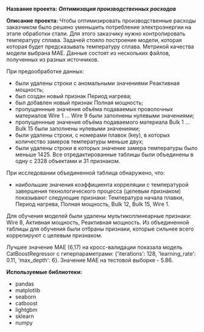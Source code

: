 **Название проекта:**
***Оптимизация производственных расходов***

**Описание проекта:**
Чтобы оптимизировать производственные расходы заказчиком было решено уменьшить потребление электроэнергии на этапе обработки стали.
Для этого заказчику нужно контролировать температуру сплава.
Задачей стояло построение модели, которая которая будет предсказывать температуру сплава.
Метрикой качества модели выбрана MAE.
Данные состоят из нескольких файлов, полученных из разных источников.

При предообработке данных:
- были удалены строки с аномальными значениями Реактивная мощность;
- был создан новый признак Период нагрева;
- был добавлен новый признак Полная мощность;
- пропущеннные значения объёма подаваемых проволочных материалов Wire 1 … Wire 9 были заполнены нулевыми значениями;
- пропущеннные значения объёма  подаваемого материала Bulk 1 … Bulk 15 были заполнены нулевыми значениями;
- были удалены строки, с номерами плавок (key), в которых количество замеров температуры меньше двух;
- были удалены строки в которых значение замера температуры было меньше 1425.
Все отредактированные таблицы были объединены в одну с 2328 объектами и 31 признаком.

При исследовании объединенной таблица обнаружено, что:
- наибольшие значения коэффициента корреляции с температурой завершения технологического процесса (целевым признаком)  показывают следующие признаки: Температура начала плавки, Период нагрева, Полная мощность, Bulk 12, Bulk 15, Wire 1.

Для обучения моделей были удалены мультиколлинеарные признаки: Wire 8, Активная мощность, Реактивная мощность. Из объединенной таблицы для обучения были отбраны признаки, которые сильнее всего коррелируют с целевым признаком.

Лучшее значение MAE (6,17) на кросс-валидации показала модель CatBoostRegressor с гиперпараметрами: {'iterations': 128, 'learning_rate': 0.11, 'max_depth': 6}. Значение MAE на тестовой выборке - 5.86.

**Используемые библиотеки:**
- pandas
- matplotlib
- seaborn
- catboost
- lightgbm
- sklearn
- numpy
